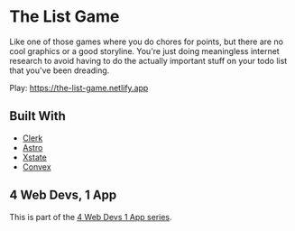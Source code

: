 # The List Game

Like one of those games where you do chores for points, but there are no cool graphics or a good storyline. You're just doing meaningless internet research to avoid having to do the actually important stuff on your todo list that you've been dreading.

Play: https://the-list-game.netlify.app

## Built With

- [Clerk](https://clerk.com)
- [Astro](https://astro.build)
- [Xstate](https://xstate.js.org/)
- [Convex](https://convex.dev/)

## 4 Web Devs, 1 App

This is part of the [4 Web Devs 1 App series](https://lwj.dev/4d1a). 
